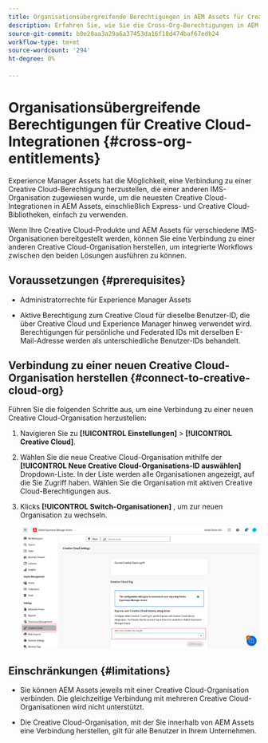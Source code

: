 ```yaml
---
title: Organisationsübergreifende Berechtigungen in AEM Assets für Creative Cloud-Integrationen
description: Erfahren Sie, wie Sie die Cross-Org-Berechtigungen in AEM Assets für Creative Cloud-Integrationen konfigurieren. Stellen Sie eine Verbindung zu einer Creative Cloud-Berechtigung her, die einer anderen IMS-Organisation zugewiesen wurde, um die neuesten Creative Cloud-Integrationen in AEM Assets, einschließlich Express- und Creative Cloud-Bibliotheken, einfach zu verwenden.
source-git-commit: b0e20aa3a29a6a37453da16f18d474baf67edb24
workflow-type: tm+mt
source-wordcount: '294'
ht-degree: 0%

---
```


# Organisationsübergreifende Berechtigungen für Creative Cloud-Integrationen  {#cross-org-entitlements}

Experience Manager Assets hat die Möglichkeit, eine Verbindung zu einer Creative Cloud-Berechtigung herzustellen, die einer anderen IMS-Organisation zugewiesen wurde, um die neuesten Creative Cloud-Integrationen in AEM Assets, einschließlich Express- und Creative Cloud-Bibliotheken, einfach zu verwenden.

Wenn Ihre Creative Cloud-Produkte und AEM Assets für verschiedene IMS-Organisationen bereitgestellt werden, können Sie eine Verbindung zu einer anderen Creative Cloud-Organisation herstellen, um integrierte Workflows zwischen den beiden Lösungen ausführen zu können.

## Voraussetzungen {#prerequisites}

* Administratorrechte für Experience Manager Assets

* Aktive Berechtigung zum Creative Cloud für dieselbe Benutzer-ID, die über Creative Cloud und Experience Manager hinweg verwendet wird. Berechtigungen für persönliche und Federated IDs mit derselben E-Mail-Adresse werden als unterschiedliche Benutzer-IDs behandelt.

## Verbindung zu einer neuen Creative Cloud-Organisation herstellen {#connect-to-creative-cloud-org}

Führen Sie die folgenden Schritte aus, um eine Verbindung zu einer neuen Creative Cloud-Organisation herzustellen:

1. Navigieren Sie zu **[!UICONTROL Einstellungen]** > **[!UICONTROL Creative Cloud]**.

1. Wählen Sie die neue Creative Cloud-Organisation mithilfe der **[!UICONTROL Neue Creative Cloud-Organisations-ID auswählen]** Dropdown-Liste. In der Liste werden alle Organisationen angezeigt, auf die Sie Zugriff haben. Wählen Sie die Organisation mit aktiven Creative Cloud-Berechtigungen aus.

1. Klicks **[!UICONTROL Switch-Organisationen]** , um zur neuen Organisation zu wechseln.

   ![Organisationsübergreifende Berechtigungen](assets/cross-org-entitlements.png)

## Einschränkungen {#limitations}

* Sie können AEM Assets jeweils mit einer Creative Cloud-Organisation verbinden. Die gleichzeitige Verbindung mit mehreren Creative Cloud-Organisationen wird nicht unterstützt.

* Die Creative Cloud-Organisation, mit der Sie innerhalb von AEM Assets eine Verbindung herstellen, gilt für alle Benutzer in Ihrem Unternehmen.

